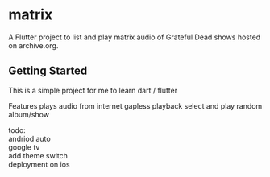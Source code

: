 # matrix

A Flutter project to list and play matrix audio of Grateful Dead shows hosted on archive.org.
## Getting Started

This is a simple project for me to learn dart / flutter


Features
plays audio from internet
gapless playback
select and play random album/show

todo:<BR>
andriod auto<BR>
google tv<BR>
add theme switch<BR>
deployment on ios<BR>


